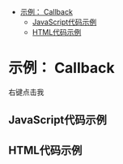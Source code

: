 <!-- START doctoc generated TOC please keep comment here to allow auto update -->
<!-- DON'T EDIT THIS SECTION, INSTEAD RE-RUN doctoc TO UPDATE -->


- [示例： Callback](#demo-callback)
  - [JavaScript代码示例](#example-code)
  - [HTML代码示例](#example-html)

<!-- END doctoc generated TOC please keep comment here to allow auto update -->

# 示例： Callback

<span class="context-menu-one btn btn-neutral">右键点击我</span>

## JavaScript代码示例

<script type="text/javascript" class="showcase">
$(function(){
    $.contextMenu({
        selector: '.context-menu-one',
        callback: function(key, options) {
            var message = "global: " + key;
            $('#msg').text(message);
        },
        items: {
            "edit": {
                name: "Edit",
                icon: "edit",
                // superseeds "global" callback
                callback: function(key, options) {
                    var m = "edit was clicked";
                    $('#msg').text(m);
                }
            },
            "cut": {name: "Cut", icon: "cut"},
            "copy": {name: "Copy", icon: "copy"},
            "paste": {name: "Paste", icon: "paste"},
            "delete": {name: "Delete", icon: "delete"},
            "sep1": "---------",
            "quit": {name: "Quit", icon: function($element, key, item){ return 'context-menu-icon context-menu-icon-quit'; }}
        }
    });
});
</script>

## HTML代码示例
<div style="display:none;" class="showcase" data-showcase-import=".context-menu-one"></div>
<div id="msg"></div>
